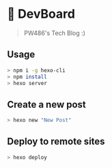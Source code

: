 # 📝 DevBoard

> PW486's Tech Blog :)

## Usage

```sh
> npm i -g hexo-cli
> npm install
> hexo server
```

## Create a new post

```sh
> hexo new "New Post"
```

## Deploy to remote sites

```sh
> hexo deploy
```